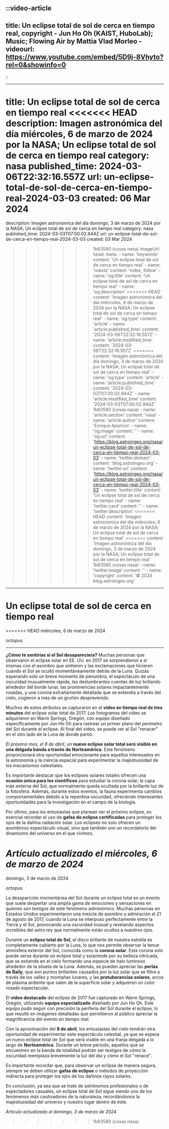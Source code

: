 ::video-article
---
title: Un eclipse total de sol de cerca en tiempo real, copyright - Jun Ho Oh (KAIST, HuboLab);  Music; Flowing Air by Mattia Vlad Morleo -
videourl: https://www.youtube.com/embed/5D9j-8Vhyto?rel=0&showinfo=0
---
::

---
title: Un eclipse total de sol de cerca en tiempo real
<<<<<<< HEAD
description: Imagen astronómica del día miércoles, 6 de marzo de 2024 por la NASA; Un eclipse total de sol de cerca en tiempo real
category: nasa
published_time: 2024-03-06T22:32:16.557Z
url: un-eclipse-total-de-sol-de-cerca-en-tiempo-real-2024-03-03
created: 06 Mar 2024
=======
description: Imagen astronómica del día domingo, 3 de marzo de 2024 por la NASA; Un eclipse total de sol de cerca en tiempo real
category: nasa
published_time: 2024-03-03T07:00:02.944Z
url: un-eclipse-total-de-sol-de-cerca-en-tiempo-real-2024-03-03
created: 03 Mar 2024
>>>>>>> 1b63580 (cosas nasa)
imageUrl: 
head:
  meta:
    - name: 'keywords'
      content: 'Un eclipse total de sol de cerca en tiempo real'
    - name: 'robots'
      content: 'index, follow'
    - name: 'og:title'
      content: 'Un eclipse total de sol de cerca en tiempo real'
    - name: 'og:description'
<<<<<<< HEAD
      content: 'Imagen astronómica del día miércoles, 6 de marzo de 2024 por la NASA; Un eclipse total de sol de cerca en tiempo real'
    - name: 'og:type'
      content: 'article'
    - name: 'article:published_time'
      content: '2024-03-06T22:32:16.557Z'
    - name: 'article:modified_time'
      content: '2024-03-06T22:32:16.557Z'
=======
      content: 'Imagen astronómica del día domingo, 3 de marzo de 2024 por la NASA; Un eclipse total de sol de cerca en tiempo real'
    - name: 'og:type'
      content: 'article'
    - name: 'article:published_time'
      content: '2024-03-03T07:00:02.944Z'
    - name: 'article:modified_time'
      content: '2024-03-03T07:00:02.944Z'
>>>>>>> 1b63580 (cosas nasa)
    - name: 'article:section'
      content: 'nasa'
    - name: 'article:author'
      content: 'Enrique Aparicio'
    - name: 'og:image'
      content: ''
    - name: 'og:url'
      content: 'https://blog.astroingeo.org/nasa/un-eclipse-total-de-sol-de-cerca-en-tiempo-real-2024-03-03'
    - name: 'twitter:domain'
      content: 'blog.astroingeo.org'
    - name: 'twitter:url'
      content: 'https://blog.astroingeo.org/nasa/un-eclipse-total-de-sol-de-cerca-en-tiempo-real-2024-03-03'
    - name: 'twitter:title'
      content: 'Un eclipse total de sol de cerca en tiempo real'
    - name: 'twitter:card'
      content: ''
    - name: 'twitter:description'
<<<<<<< HEAD
      content: 'Imagen astronómica del día miércoles, 6 de marzo de 2024 por la NASA; Un eclipse total de sol de cerca en tiempo real'
=======
      content: 'Imagen astronómica del día domingo, 3 de marzo de 2024 por la NASA; Un eclipse total de sol de cerca en tiempo real'
>>>>>>> 1b63580 (cosas nasa)
    - name: 'twitter:image'
      content: ''
    - name: 'copyright'
      content: '© 2024 blog.astroingeo.org'
---
# Un eclipse total de sol de cerca en tiempo real
<<<<<<< HEAD
miércoles, 6 de marzo de 2024

octopus

---

**¿Cómo te sentirías si el Sol desapareciera?** Muchas personas que observaron el eclipse solar en EE. UU. en 2017 se sorprendieron a sí mismas con el asombro que sintieron y las exclamaciones que hicieron cuando el Sol se ocultó momentáneamente detrás de la Luna. Quizás esperando solo un breve momento de penumbra, el espectáculo de una oscuridad inusualmente rápida, las deslumbrantes cuentas de luz brillando alrededor del borde lunar, las prominencias solares impactantemente rosadas, y una corona extrañamente detallada que se extendía a través del cielo, cogieron a más de un gruñón desprevenido.

Muchos de estos atributos se capturaron en el **video en tiempo real de tres minutos** del eclipse solar total de 2017. Los fotogramas del video se adquirieron en Warm Springs, Oregón, con equipo diseñado específicamente por Jun Ho Oh para rastrear un primer plano del perímetro del Sol durante el eclipse. Al final del video, se puede ver al Sol "renacer" en el otro lado de la Luna de donde partió.

*El próximo mes, el 8 de abril*, un **nuevo eclipse solar total será visible en una delgada banda a través de Norteamérica**. Este fenómeno proporcionará otra oportunidad emocionante para aquellos interesados en la astronomía y la ciencia espacial para experimentar la majestuosidad de los mecanismos celestiales.

Es importante destacar que los eclipses solares totales ofrecen una **ocasión única para los científicos** para estudiar la corona solar, la capa más externa del Sol, que normalmente queda ocultada por la brillante luz de la fotosfera. Además, durante estos eventos, la fauna experimenta cambios comportamentales debido a la repentina oscuridad, ofreciendo interesantes oportunidades para la investigación en el campo de la biología.

Por último, para los entusiastas que planean ver el próximo eclipse, es esencial recordar el uso de **gafas de eclipse certificadas** para proteger los ojos de la dañina radiación solar. Los eclipses no solo ofrecen un asombroso espectáculo visual, sino que también son un recordatorio del dinamismo del universo en el que vivimos.

_Artículo actualizado el miércoles, 6 de marzo de 2024_
=======
domingo, 3 de marzo de 2024

octopus

La desaparición momentánea del Sol durante un eclipse total es un evento que suele despertar una amplia gama de emociones y sensaciones en quienes son testigos de este fenómeno astronómico. Muchas personas en Estados Unidos experimentaron una mezcla de asombro y admiración el 21 de agosto de 2017, cuando la Luna se interpuso perfectamente entre la Tierra y el Sol, provocando una oscuridad inusual y revelando aspectos increíbles del astro rey que normalmente están ocultos a nuestros ojos.

Durante un **eclipse total de Sol**, el disco brillante de nuestra estrella es completamente cubierto por la Luna, lo que nos permite observar la tenue atmósfera exterior del Sol, conocida como la **corona solar**. Esta corona solo puede verse durante un eclipse total y sorprende por su belleza intricada, que se extiende en el cielo formando una especie de halo luminoso alrededor de la silueta de la Luna. Además, se pueden apreciar las **perlas de Baily**, que son puntos brillantes causados por la luz solar que se filtra a través de los valles y montañas lunares, y las **protuberancias solares**, arcos de plasma ardiente que salen de la superficie solar y adquieren un color rosado espectacular.

El **video destacado** del eclipse de 2017 fue capturado en Warm Springs, Oregón, utilizando **equipo especializado** diseñado por Jun Ho Oh. Este equipo pudo seguir con precisión la periferia del Sol durante el eclipse, lo que resultó en imágenes detalladas que permitieron al público apreciar la magnificencia del evento en tiempo real.

Con la aproximación del **8 de abril**, los entusiastas del cielo tendrán otra oportunidad de experimentar este espectáculo celestial, ya que se espera un nuevo eclipse total de Sol que será visible en una franja delgada a lo largo de **Norteamérica**. Durante un breve período, aquellos que se encuentren en la banda de totalidad podrán ser testigos de cómo la oscuridad reemplaza brevemente la luz del día y cómo el Sol "renace".

Es importante recordar que, para observar un eclipse de manera segura, siempre se deben utilizar **gafas de eclipse** o métodos de proyección indirecta para proteger los ojos de los dañinos rayos solares.

En conclusión, ya sea que se trate de astrónomos profesionales o de espectadores casuales, un eclipse total de Sol sigue siendo uno de los fenómenos más cautivadores de la naturaleza, recordándonos la majestuosidad del universo y nuestro lugar dentro de éste.

_Artículo actualizado el domingo, 3 de marzo de 2024_
>>>>>>> 1b63580 (cosas nasa)

